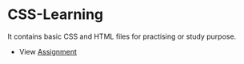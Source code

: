 # CSS-Learning
It contains basic CSS and HTML files for practising or study purpose.
<ul>
  <li>View <a href=" https://suubh.github.io/CSS-Learning/index.html">Assignment</a> </li>
</ul>
